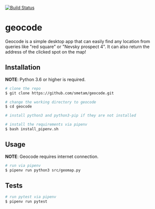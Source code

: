 [![Build Status](https://travis-ci.org/reason-for-risen/geocode.svg?branch=dev)](https://travis-ci.org/reason-for-risen/geocode)
# geocode
Geocode is a simple desktop app that can easily find any location from queries like "red square" or "Nevsky prospect 4". It can also return the address of the clicked spot on the map! 

## Installation

**NOTE**: Python 3.6 or higher is required.

```bash
# clone the repo
$ git clone https://github.com/smetam/geocode.git

# change the working directory to geocode
$ cd geocode

# install python3 and python3-pip if they are not installed

# install the requirements via pipenv
$ bash install_pipenv.sh
```

## Usage
**NOTE**: Geocode requires internet connection.
```bash
# run via pipenv
$ pipenv run python3 src/geomap.py
```

## Tests
```bash
# run pytest via pipenv
$ pipenv run pytest
```
